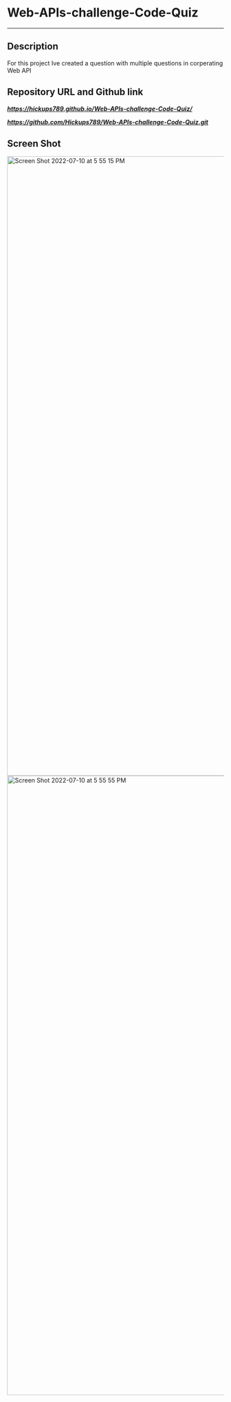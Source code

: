 # Web-APIs-challenge-Code-Quiz
-----
**Description**
-----
<p> For this project Ive created a question with multiple questions in corperating Web API </p>

**Repository URL and Github link**
-----
***https://hickups789.github.io/Web-APIs-challenge-Code-Quiz/***

***https://github.com/Hickups789/Web-APIs-challenge-Code-Quiz.git***

**Screen Shot**
-----

<img width="1440" alt="Screen Shot 2022-07-10 at 5 55 15 PM" src="https://user-images.githubusercontent.com/105450365/178163534-9d95d6ec-1f10-4d60-b933-ea3b7e1c9c4a.png">

<img width="1440" alt="Screen Shot 2022-07-10 at 5 55 55 PM" src="https://user-images.githubusercontent.com/105450365/178163545-473bb3d4-7973-4a24-a79f-09a67a251ea3.png">

